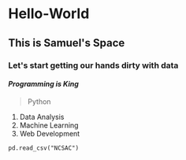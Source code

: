 # Hello-World
## This is Samuel's Space
### Let's start getting our hands dirty with data
#### ***Programming is King***

> Python
1. Data Analysis
2. Machine Learning
3. Web Development
   
`pd.read_csv("NCSAC")`
